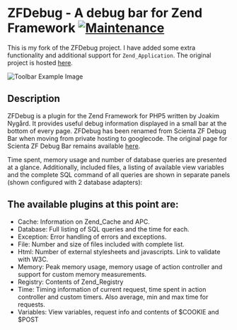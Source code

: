 # ZFDebug - A debug bar for Zend Framework [![Maintenance](https://img.shields.io/badge/still_maintained-no-red.svg?style=flat)]()

This is my fork of the ZFDebug project. I have added some extra functionality and additional support for `Zend_Application`.
The original project is hosted [here](http://code.google.com/p/zfdebug/).

![Toolbar Example Image](http://i.imgur.com/6bn1h.png)

## Description

ZFDebug is a plugin for the Zend Framework for PHP5 written by Joakim Nygård. It provides useful debug information displayed in a small bar at the bottom of every page. ZFDebug has been renamed from Scienta ZF Debug Bar when moving from private hosting to googlecode. The original page for Scienta ZF Debug Bar remains available [here](http://jokke.dk/software/scientadebugbar).

Time spent, memory usage and number of database queries are presented at a glance. Additionally, included files, a listing of available view variables and the complete SQL command of all queries are shown in separate panels (shown configured with 2 database adapters):

## The available plugins at this point are:

* Cache: Information on Zend_Cache and APC.
* Database: Full listing of SQL queries and the time for each.
* Exception: Error handling of errors and exceptions.
* File: Number and size of files included with complete list.
* Html: Number of external stylesheets and javascripts. Link to validate with W3C.
* Memory: Peak memory usage, memory usage of action controller and support for custom memory measurements.
* Registry: Contents of Zend_Registry
* Time: Timing information of current request, time spent in action controller and custom timers. Also average, min and max time for requests.
* Variables: View variables, request info and contents of $COOKIE and $POST

